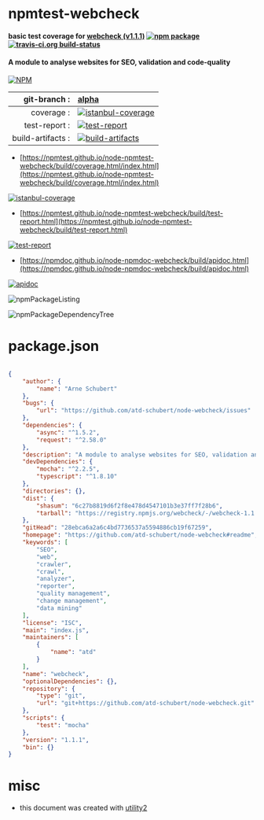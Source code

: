 # npmtest-webcheck

#### basic test coverage for  [webcheck (v1.1.1)](https://github.com/atd-schubert/node-webcheck#readme)  [![npm package](https://img.shields.io/npm/v/npmtest-webcheck.svg?style=flat-square)](https://www.npmjs.org/package/npmtest-webcheck) [![travis-ci.org build-status](https://api.travis-ci.org/npmtest/node-npmtest-webcheck.svg)](https://travis-ci.org/npmtest/node-npmtest-webcheck)

#### A module to analyse websites for SEO, validation and code-quality

[![NPM](https://nodei.co/npm/webcheck.png?downloads=true&downloadRank=true&stars=true)](https://www.npmjs.com/package/webcheck)

| git-branch : | [alpha](https://github.com/npmtest/node-npmtest-webcheck/tree/alpha)|
|--:|:--|
| coverage : | [![istanbul-coverage](https://npmtest.github.io/node-npmtest-webcheck/build/coverage.badge.svg)](https://npmtest.github.io/node-npmtest-webcheck/build/coverage.html/index.html)|
| test-report : | [![test-report](https://npmtest.github.io/node-npmtest-webcheck/build/test-report.badge.svg)](https://npmtest.github.io/node-npmtest-webcheck/build/test-report.html)|
| build-artifacts : | [![build-artifacts](https://npmtest.github.io/node-npmtest-webcheck/glyphicons_144_folder_open.png)](https://github.com/npmtest/node-npmtest-webcheck/tree/gh-pages/build)|

- [https://npmtest.github.io/node-npmtest-webcheck/build/coverage.html/index.html](https://npmtest.github.io/node-npmtest-webcheck/build/coverage.html/index.html)

[![istanbul-coverage](https://npmtest.github.io/node-npmtest-webcheck/build/screenCapture.buildCi.browser.%252Ftmp%252Fbuild%252Fcoverage.lib.html.png)](https://npmtest.github.io/node-npmtest-webcheck/build/coverage.html/index.html)

- [https://npmtest.github.io/node-npmtest-webcheck/build/test-report.html](https://npmtest.github.io/node-npmtest-webcheck/build/test-report.html)

[![test-report](https://npmtest.github.io/node-npmtest-webcheck/build/screenCapture.buildCi.browser.%252Ftmp%252Fbuild%252Ftest-report.html.png)](https://npmtest.github.io/node-npmtest-webcheck/build/test-report.html)

- [https://npmdoc.github.io/node-npmdoc-webcheck/build/apidoc.html](https://npmdoc.github.io/node-npmdoc-webcheck/build/apidoc.html)

[![apidoc](https://npmdoc.github.io/node-npmdoc-webcheck/build/screenCapture.buildCi.browser.%252Ftmp%252Fbuild%252Fapidoc.html.png)](https://npmdoc.github.io/node-npmdoc-webcheck/build/apidoc.html)

![npmPackageListing](https://npmtest.github.io/node-npmtest-webcheck/build/screenCapture.npmPackageListing.svg)

![npmPackageDependencyTree](https://npmtest.github.io/node-npmtest-webcheck/build/screenCapture.npmPackageDependencyTree.svg)



# package.json

```json

{
    "author": {
        "name": "Arne Schubert"
    },
    "bugs": {
        "url": "https://github.com/atd-schubert/node-webcheck/issues"
    },
    "dependencies": {
        "async": "^1.5.2",
        "request": "^2.58.0"
    },
    "description": "A module to analyse websites for SEO, validation and code-quality",
    "devDependencies": {
        "mocha": "^2.2.5",
        "typescript": "^1.8.10"
    },
    "directories": {},
    "dist": {
        "shasum": "6c27b8819d6f2f8e478d4547101b3e37ff7f28b6",
        "tarball": "https://registry.npmjs.org/webcheck/-/webcheck-1.1.1.tgz"
    },
    "gitHead": "28ebca6a2a6c4bd7736537a5594886cb19f67259",
    "homepage": "https://github.com/atd-schubert/node-webcheck#readme",
    "keywords": [
        "SEO",
        "web",
        "crawler",
        "crawl",
        "analyzer",
        "reporter",
        "quality management",
        "change management",
        "data mining"
    ],
    "license": "ISC",
    "main": "index.js",
    "maintainers": [
        {
            "name": "atd"
        }
    ],
    "name": "webcheck",
    "optionalDependencies": {},
    "repository": {
        "type": "git",
        "url": "git+https://github.com/atd-schubert/node-webcheck.git"
    },
    "scripts": {
        "test": "mocha"
    },
    "version": "1.1.1",
    "bin": {}
}
```



# misc
- this document was created with [utility2](https://github.com/kaizhu256/node-utility2)
